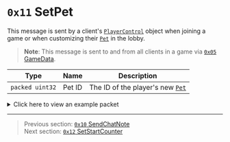 # `0x11` SetPet

This message is sent by a client's [`PlayerControl`](../05_innernetobject_types/04_playercontrol.md) object when joining a game or when customizing their [`Pet`](../01_packet_structure/06_enums.md#pet) in the lobby.

> **Note**: This message is sent to and from all clients in a game via [`0x05` GameData](../02_root_message_types/05_gamedata.md).

| Type | Name | Description |
| --- | --- | --- |
| `packed uint32` | Pet ID | The ID of the player's new [`Pet`](../01_packet_structure/06_enums.md#pet) |

<details>
    <summary>Click here to view an example packet</summary>

```
01              # Reliable packet
0041            # Nonce
210005          # Hazel message (tag of 0x05 = GameData)
    d3503f8a    # Game ID: -1975562029 (REDSUS)
    030002      # Hazel message (tag of 0x02 = RPC)
        4b      # Sender (PlayerControl) Net ID: 75
        11      # RPC Call ID: 17 (SetPet)
        02      # Pet ID: 2 (MINI_CREWMATE)
```
</details>

---

> Previous section: [`0x10` SendChatNote](16_sendchatnote.md)<br>
> Next section: [`0x12` SetStartCounter](18_setstartcounter.md)
